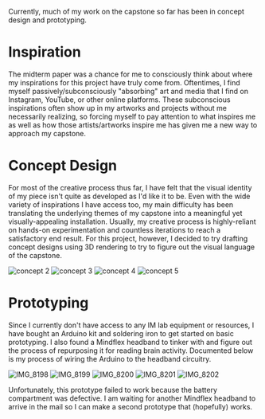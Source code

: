 Currently, much of my work on the capstone so far has been in concept design and prototyping. 

# Inspiration

The midterm paper was a chance for me to consciously think about where my inspirations for this project have truly come from. Oftentimes, I find myself passively/subconsciously "absorbing" art and media that I find on Instagram, YouTube, or other online platforms. These subconscious inspirations often show up in my artworks and projects without me necessarily realizing, so forcing myself to pay attention to what inspires me as well as how those artists/artworks inspire me has given me a new way to approach my capstone.

# Concept Design

For most of the creative process thus far, I have felt that the visual identity of my piece isn't quite as developed as I'd like it to be. Even with the wide variety of inspirations I have access too, my main difficulty has been translating the underlying themes of my capstone into a meaningful yet visually-appealing installation. Usually, my creative process is highly-reliant on hands-on experimentation and countless iterations to reach a satisfactory end result. For this project, however, I decided to try drafting concept designs using 3D rendering to try to figure out the visual language of the capstone.

<blockquote class="imgur-embed-pub" lang="en" data-id="a/KJvGGrI"><a href="//imgur.com/KJvGGrI"></a></blockquote><script async src="//s.imgur.com/min/embed.js" charset="utf-8"></script>

![concept 2](https://user-images.githubusercontent.com/7122029/133266984-fea1c5d7-3709-48c3-9b7e-fc556a75e814.png)
![concept 3](https://user-images.githubusercontent.com/7122029/138896162-1d2124f0-726a-42ce-a3a1-9d0f07587cd8.png)
![concept 4](https://user-images.githubusercontent.com/7122029/138896456-4ac9fba9-f6eb-4822-90df-6c0e8fb9e592.png)
![concept 5](https://user-images.githubusercontent.com/7122029/138896630-13679f94-fdfe-434b-82b4-f3aa65e188d1.png)


# Prototyping

Since I currently don't have access to any IM lab equipment or resources, I have bought an Arduino kit and soldering iron to get started on basic prototyping. I also found a Mindflex headband to tinker with and figure out the process of repurposing it for reading brain activity. Documented below is my process of wiring the Arduino to the headband circuitry.

![IMG_8198](https://user-images.githubusercontent.com/7122029/138741216-6f19f633-1617-4011-acbe-d103d550a5cd.JPG)
![IMG_8199](https://user-images.githubusercontent.com/7122029/138741220-6e943754-95e8-4415-98fa-a39f1621c3d0.JPG)
![IMG_8200](https://user-images.githubusercontent.com/7122029/138741222-f3a7a3af-5d2e-4666-83d5-2a33909ff236.JPG)
![IMG_8201](https://user-images.githubusercontent.com/7122029/138741225-e265cb2d-791d-4c25-bf07-50cbe1c2937c.JPG)
![IMG_8202](https://user-images.githubusercontent.com/7122029/138741229-d569235b-69c7-4eb2-9e7c-5b87dad2a664.JPG)

Unfortunately, this prototype failed to work because the battery compartment was defective. I am waiting for another Mindflex headband to arrive in the mail so I can make a second prototype that (hopefully) works.
